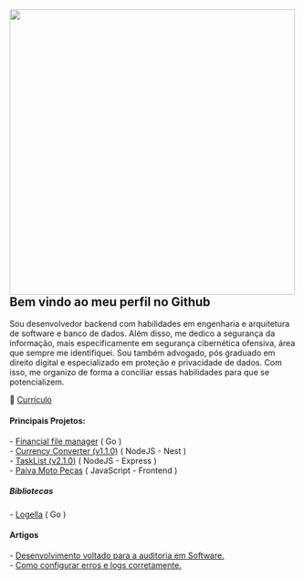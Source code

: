 <img align="left" width="500em" src="https://github-readme-stats.vercel.app/api/top-langs/?username=Lucasvmarangoni&layout=donut-vertical&theme=dark&hide_border=true&bg_color=0d1117&langs_count=10"/>

## Bem vindo ao meu perfil no Github

Sou desenvolvedor backend com habilidades em engenharia e arquitetura de software e banco de dados. 
Além disso, me dedico a segurança da informação, mais especificamente em segurança cibernética ofensiva, área que sempre me identifiquei. 
Sou também advogado, pós graduado em direito digital e especializado em proteção e privacidade de dados. 
Com isso, me organizo de forma a conciliar essas habilidades para que se potencializem. 

📄 <a href="https://lucasvmarangoni.vercel.app/curriculo-lucasvmarangoni.pdf">Currículo</a> <br>

#### Principais Projetos:
<p align="left">
- <a href="https://github.com/Lucasvmarangoni/sistema-de-documentos-financeiros">Financial file manager</a>  ( Go )<br>
- <a href="https://github.com/Lucasvmarangoni/currency-converter">Currency Converter (v1.1.0)</a>  ( NodeJS - Nest )<br>
- <a href="https://github.com/Lucasvmarangoni/TaskList">TaskList (v2.1.0)</a> ( NodeJS - Express )<br>
- <a href="https://github.com/ICEI-PUC-Minas-PMV-ADS/pmv-ads-2023-1-e1-proj-web-t2-grupo-2-paiva-moto-pecas">Paiva Moto Peças</a> ( JavaScript - Frontend )
</p>

##### Bibliotecas
<p align="left">
- <a href="https://github.com/Lucasvmarangoni/logella">Logella</a> ( Go ) <br>
</p>

#### Artigos
<p align="left">
- <a href="https://medium.com/@lucasvm.ti/desenvolvimento-voltado-para-a-auditoria-em-software-0d15c56bf99c">Desenvolvimento voltado para a auditoria em Software.</a> <br>
- <a href="https://medium.com/@lucasvm.ti/erros-e-logs-4e1fcd79a937">Como configurar erros e logs corretamente.</a> <br>
</p>
